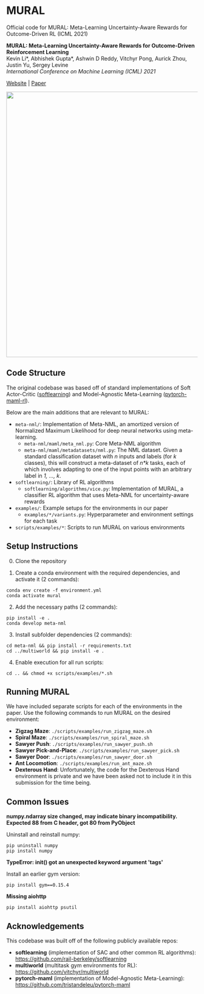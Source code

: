 # MURAL
Official code for MURAL: Meta-Learning Uncertainty-Aware Rewards for Outcome-Driven RL (ICML 2021)

**MURAL: Meta-Learning Uncertainty-Aware Rewards for Outcome-Driven Reinforcement Learning**\
Kevin Li*, Abhishek Gupta*, Ashwin D Reddy, Vitchyr Pong, Aurick Zhou, Justin Yu, Sergey Levine\
_International Conference on Machine Learning (ICML) 2021_

[Website](sites.google.com/view/mural-rl) | [Paper](https://arxiv.org/abs/2107.07184) 

<img src="https://user-images.githubusercontent.com/6785060/134468427-0d9881df-1cd1-48e3-83d0-7d01a7325bbf.png" data-canonical-src="https://user-images.githubusercontent.com/6785060/134468427-0d9881df-1cd1-48e3-83d0-7d01a7325bbf.png" width="700" />

## Code Structure
The original codebase was based off of standard implementations of Soft Actor-Critic ([softlearning](https://github.com/rail-berkeley/softlearning)) and Model-Agnostic Meta-Learning ([pytorch-maml-rl](https://github.com/tristandeleu/pytorch-maml-rl)).

Below are the main additions that are relevant to MURAL:

- `meta-nml/`: Implementation of Meta-NML, an amortized version of Normalized Maximum Likelihood for deep neural networks using meta-learning.
    - `meta-nml/maml/meta_nml.py`: Core Meta-NML algorithm
    - `meta-nml/maml/metadatasets/nml.py`: The NML dataset. Given a standard classification dataset with _n_ inputs and labels (for _k_ classes), this will construct a meta-dataset of _n*k_ tasks, each of which involves adapting to one of the input points with an arbitrary label in _1, ..., k_.
- `softlearning/`: Library of RL algorithms
    - `softlearning/algorithms/vice.py`: Implementation of MURAL, a classifier RL algorithm that uses Meta-NML for uncertainty-aware rewards
- `examples/`: Example setups for the environments in our paper
    - `examples/*/variants.py`: Hyperparameter and environment settings for each task
- `scripts/examples/*`: Scripts to run MURAL on various environments


## Setup Instructions
0. Clone the repository

1. Create a conda environment with the required dependencies, and activate it (2 commands):
```
conda env create -f environment.yml
conda activate mural
```

2. Add the necessary paths (2 commands):
```
pip install -e .
conda develop meta-nml
```

3. Install subfolder dependencies (2 commands):
```
cd meta-nml && pip install -r requirements.txt
cd ../multiworld && pip install -e .
```

4. Enable execution for all run scripts:
```
cd .. && chmod +x scripts/examples/*.sh
```

## Running MURAL
We have included separate scripts for each of the environments in the paper. Use the following commands to run MURAL on the desired environment:
* **Zigzag Maze**: `./scripts/examples/run_zigzag_maze.sh`
* **Spiral Maze**: `./scripts/examples/run_spiral_maze.sh`
* **Sawyer Push**: `./scripts/examples/run_sawyer_push.sh`
* **Sawyer Pick-and-Place**: `./scripts/examples/run_sawyer_pick.sh`
* **Sawyer Door**: `./scripts/examples/run_sawyer_door.sh`
* **Ant Locomotion**: `./scripts/examples/run_ant_maze.sh`
* **Dexterous Hand**: Unfortunately, the code for the Dexterous Hand environment is private and we have been asked not to include it in this submission for the time being.


## Common Issues
**numpy.ndarray size changed, may indicate binary incompatibility. Expected 88 from C header, got 80 from PyObject**

Uninstall and reinstall numpy:
```
pip uninstall numpy
pip install numpy
```

**TypeError: __init__() got an unexpected keyword argument 'tags'**

Install an earlier gym version: 
```
pip install gym==0.15.4
```

**Missing aiohttp**
```
pip install aiohttp psutil
```

## Acknowledgements
This codebase was built off of the following publicly available repos:
* **softlearning** (implementation of SAC and other common RL algorithms): https://github.com/rail-berkeley/softlearning
* **multiworld** (multitask gym environments for RL): https://github.com/vitchyr/multiworld
* **pytorch-maml** (implementation of Model-Agnostic Meta-Learning): https://github.com/tristandeleu/pytorch-maml
